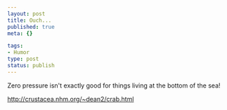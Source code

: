 ```yaml
--- 
layout: post
title: Ouch...
published: true
meta: {}

tags: 
- Humor
type: post
status: publish
---
```

Zero pressure isn't exactly good for things living at the bottom of the sea!

<a href="http://crustacea.nhm.org/~dean2/crab.html">http://crustacea.nhm.org/~dean2/crab.html</a>
